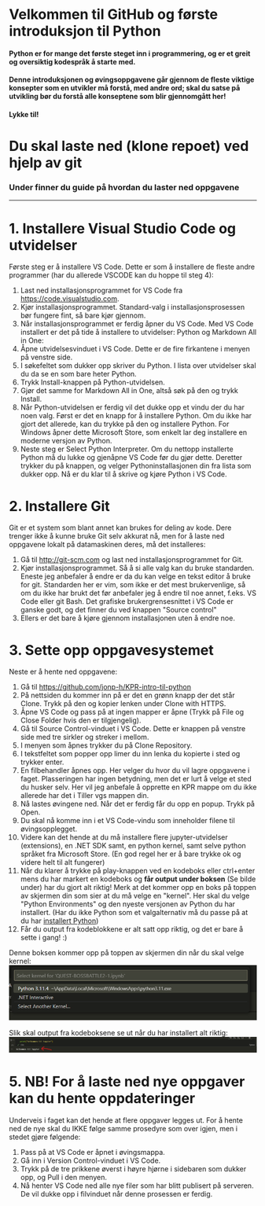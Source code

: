 # Velkommen til GitHub og første introduksjon til Python

#### Python er for mange det første steget inn i programmering, og er et greit og oversiktig kodespråk å starte med.

#### Denne introduksjonen og øvingsoppgavene går gjennom de fleste viktige konsepter som en utvikler må forstå, med andre ord; skal du satse på utvikling bør du forstå alle konseptene som blir gjennomgått her!

#### Lykke til!

# Du skal laste ned (klone repoet) ved hjelp av git

### Under finner du guide på hvordan du laster ned oppgavene

---

# 1. Installere Visual Studio Code og utvidelser

Første steg er å installere VS Code. Dette er som å installere de fleste andre programmer (har du allerede VSCODE kan du hoppe til steg 4):

1. Last ned installasjonsprogrammet for VS Code fra https://code.visualstudio.com.
2. Kjør installasjonsprogrammet. Standard-valg i installasjonsprosessen bør fungere fint, så
   bare kjør gjennom.
3. Når installasjonsprogrammet er ferdig åpner du VS Code.
   Med VS Code installert er det på tide å installere to utvidelser: Python og Markdown All in
   One:
4. Åpne utvidelsesvinduet i VS Code. Dette er de fire firkantene i menyen på venstre side.
5. I søkefeltet som dukker opp skriver du Python. I lista over utvidelser skal du da se en som
   bare heter Python.
6. Trykk Install-knappen på Python-utvidelsen.
7. Gjør det samme for Markdown All in One, altså søk på den og trykk Install.
8. Når Python-utvidelsen er ferdig vil det dukke opp et vindu der du har noen valg. Først
   er det en knapp for å installere Python. Om du ikke har gjort det allerede, kan du trykke
   på den og installere Python. For Windows åpner dette Microsoft Store, som enkelt lar deg
   installere en moderne versjon av Python.
9. Neste steg er Select Python Interpreter. Om du nettopp installerte Python må du lukke og
   gjenåpne VS Code før du gjør dette. Deretter trykker du på knappen, og velger Pythoninstallasjonen
   din fra lista som dukker opp. Nå er du klar til å skrive og kjøre Python i VS
   Code.

# 2. Installere Git

Git er et system som blant annet kan brukes for deling av kode. Dere trenger ikke å kunne
bruke Git selv akkurat nå, men for å laste ned oppgavene lokalt på datamaskinen deres, må det installeres:

1. Gå til http://git-scm.com og last ned installasjonsprogrammet for Git.
2. Kjør installasjonsprogrammet. Så å si alle valg kan du bruke standarden. Eneste jeg anbefaler
   å endre er da du kan velge en tekst editor å bruke for git. Standarden her er vim, som
   ikke er det mest brukervenlige, så om du ikke har brukt det før anbefaler jeg å endre til
   noe annet, f.eks. VS Code eller git Bash. Det grafiske brukergrensesnittet i VS Code er ganske godt, og det finner du ved knappen "Source control"
3. Ellers er det bare å kjøre gjennom installasjonen uten å endre noe.

# 3. Sette opp oppgavesystemet

Neste er å hente ned oppgavene:

1. Gå til https://github.com/jonp-h/KPR-intro-til-python
2. På nettsiden du kommer inn på er det en grønn knapp der det står Clone. Trykk
   på den og kopier lenken under Clone with HTTPS.
3. Åpne VS Code og pass på at ingen mapper er åpne (Trykk på File og Close Folder hvis
   den er tilgjengelig).
4. Gå til Source Control-vinduet i VS Code. Dette er knappen på venstre side med tre sirkler
   og streker i mellom.
5. I menyen som åpnes trykker du på Clone Repository.
6. I tekstfeltet som popper opp limer du inn lenka du kopierte i sted og trykker enter.
7. En filbehandler åpnes opp. Her velger du hvor du vil lagre oppgavene i faget. Plasseringen
   har ingen betydning, men det er lurt å velge et sted du husker selv. Her vil jeg anbefale å opprette en KPR mappe om du ikke allerede har det i Tiller vgs mappen din.
8. Nå lastes øvingene ned. Når det er ferdig får du opp en popup. Trykk på
   Open.
9. Du skal nå komme inn i et VS Code-vindu som inneholder filene til øvingsopplegget.
10. Videre kan det hende at du må installere flere jupyter-utvidelser (extensions), en .NET SDK samt, en python kernel, samt selve python språket fra Microsoft Store. (En god regel her er å bare trykke ok og videre helt til alt fungerer)
11. Når du klarer å trykke på play-knappen ved en kodeboks eller ctrl+enter mens du har markert en kodeboks og **får output under boksen** (Se bilde under) har du gjort alt riktig! Merk at det kommer opp en boks på toppen av skjermen din som sier at du må velge en "kernel". Her skal du velge "Python Environments" og den nyeste versjonen av Python du har installert. (Har du ikke Python som et valgalternativ må du passe på at du har [installert Python](https://www.python.org/))
12. Får du output fra kodeblokkene er alt satt opp riktig, og det er bare å sette i gang! :)

Denne boksen kommer opp på toppen av skjermen din når du skal velge kernel:
![img](./img/Velg-python-kernel.png)

Slik skal output fra kodeboksene se ut når du har installert alt riktig:
![img](./img/Kodeboks-med-output.png)

# 5. NB! For å laste ned nye oppgaver kan du hente oppdateringer

Underveis i faget kan det hende at flere oppgaver legges ut. For å hente ned de nye skal du IKKE følge samme
prosedyre som over igjen, men i stedet gjøre følgende:

1. Pass på at VS Code er åpnet i øvingsmappa.
2. Gå inn i Version Control-vinduet i VS Code.
3. Trykk på de tre prikkene øverst i høyre hjørne i sidebaren som dukker opp, og Pull i den
   menyen.
4. Nå henter VS Code ned alle nye filer som har blitt publisert på serveren. De vil dukke opp
   i filvinduet når denne prosessen er ferdig.
